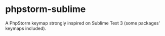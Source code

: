 # phpstorm-sublime
A PhpStorm keymap strongly inspired on Sublime Text 3 (some packages' keymaps included).
